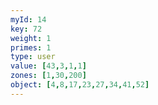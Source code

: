 ```yaml
---
myId: 14
key: 72
weight: 1
primes: 1
type: user
value: [43,3,1,1]
zones: [1,30,200]
object: [4,8,17,23,27,34,41,52]
---
```

